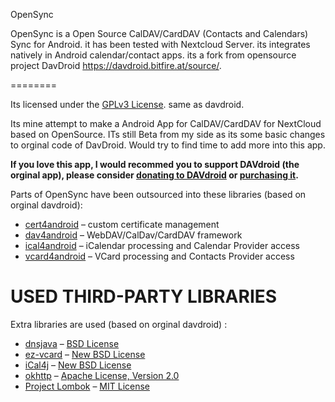 


OpenSync 


OpenSync is a Open Source CalDAV/CardDAV (Contacts and Calendars) Sync for Android. it has been tested with Nextcloud Server. its integrates natively in Android calendar/contact apps. its a fork from opensource project DavDroid https://davdroid.bitfire.at/source/.

========

Its licensed under the [GPLv3 License](LICENSE). same as davdroid.

Its mine attempt to make a Android App for CalDAV/CardDAV for NextCloud based on OpenSource.
ITs still Beta from my side as its some basic changes to orginal code of DavDroid.
Would try to find time to add more into this app.


**If you love this app, I would recommed you to support DAVdroid (the orginal app), please consider [donating to DAVdroid](https://davdroid.bitfire.at/donate/)
or [purchasing it](https://davdroid.bitfire.at/download/).**

Parts of OpenSync have been outsourced into these libraries (based on orginal davdroid):

* [cert4android](https://gitlab.com/bitfireAT/cert4android) – custom certificate management
* [dav4android](https://gitlab.com/bitfireAT/dav4android) – WebDAV/CalDav/CardDAV framework
* [ical4android](https://gitlab.com/bitfireAT/ical4android) – iCalendar processing and Calendar Provider access
* [vcard4android](https://gitlab.com/bitfireAT/vcard4android) – VCard processing and Contacts Provider access


USED THIRD-PARTY LIBRARIES
==========================

Extra libraries are used  (based on orginal davdroid) :

* [dnsjava](http://www.xbill.org/dnsjava/) – [BSD License](http://www.xbill.org/dnsjava/dnsjava-current/LICENSE)
* [ez-vcard](https://code.google.com/p/ez-vcard/) – [New BSD License](http://opensource.org/licenses/BSD-3-Clause)
* [iCal4j](http://ical4j.sourceforge.net/) – [New BSD License](http://sourceforge.net/p/ical4j/ical4j/ci/default/tree/LICENSE)
* [okhttp](https://square.github.io/okhttp/) – [Apache License, Version 2.0](https://square.github.io/okhttp/#license)
* [Project Lombok](http://projectlombok.org/) – [MIT License](http://opensource.org/licenses/mit-license.php)
